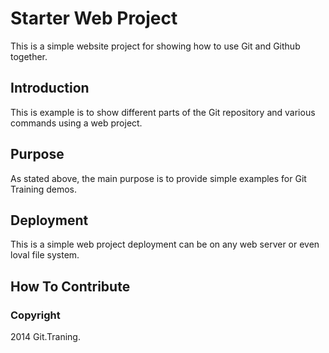 # Starter Web Project

This is a simple website project for showing how to use Git and Github together.

## Introduction

This is example is to show different parts of the Git repository and various commands using a web project.

## Purpose

As stated above, the main purpose is to provide simple examples for Git Training demos.

## Deployment

This is a simple web project deployment can be on any web server or even loval file system.

## How To Contribute

### Copyright

2014 Git.Traning.
